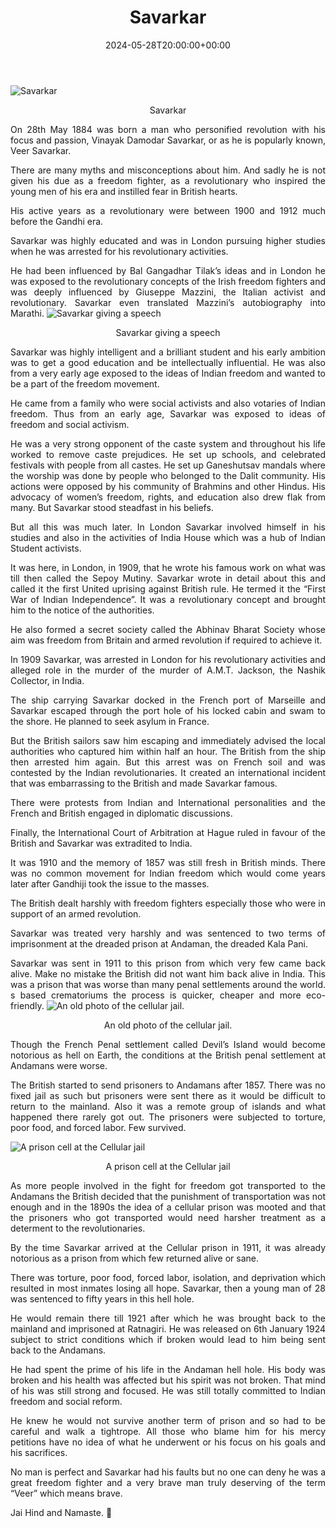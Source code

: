 ﻿---
date : "2024-05-28T20:00:00+00:00"
draft : false
title : "Savarkar"
tags: ['British Empire', 'Indian Freedom', 'Prison', 'Revolutionary', 'Veer Savarkar']
categories : ['British History', 'Education', 'History', 'Indian History', 'Non fiction']
---

<div style="text-align: justify; "class="container">

![Savarkar](Savarkar.jpg)
<p align='center'>Savarkar</p>

On 28th May 1884 was born a man who personified revolution with his focus and passion, Vinayak Damodar Savarkar, or as he is popularly known, Veer Savarkar.

There are many myths and misconceptions about him. And sadly he is not given his due as a freedom fighter, as a revolutionary who inspired the young men of his era and instilled fear in British hearts.

His active years as a revolutionary were between 1900 and 1912 much before the Gandhi era.

Savarkar was highly educated and was in London pursuing higher studies when he was arrested for his revolutionary activities.

He had been influenced by Bal Gangadhar Tilak’s ideas and in London he was exposed to the revolutionary concepts of the Irish freedom fighters and was deeply influenced by Giuseppe Mazzini, the Italian activist and revolutionary. Savarkar even translated Mazzini’s autobiography into Marathi.
![Savarkar giving a speech](speech.jpg)
<p align='center'>Savarkar giving a speech</p>

Savarkar was highly intelligent and a brilliant student and his early ambition was to get a good education and be intellectually influential. He was also from a very early age exposed to the ideas of Indian freedom and wanted to be a part of the freedom movement.

He came from a family who were social activists and also votaries of Indian freedom. Thus from an early age, Savarkar was exposed to ideas of freedom and social activism.

He was a very strong opponent of the caste system and throughout his life worked to remove caste prejudices. He set up schools, and celebrated festivals with people from all castes. He set up Ganeshutsav mandals where the worship was done by people who belonged to the Dalit community. His actions were opposed by his community of Brahmins and other Hindus. His advocacy of women’s freedom, rights, and education also drew flak from many. But Savarkar stood steadfast in his beliefs.

But all this was much later. In London Savarkar involved himself in his studies and also in the activities of India House which was a hub of Indian Student activists.

It was here, in London, in 1909, that he wrote his famous work on what was till then called the Sepoy Mutiny. Savarkar wrote in detail about this and called it the first United uprising against British rule. He termed it the “First War of Indian Independence”. It was a revolutionary concept and brought him to the notice of the authorities.

He also formed a secret society called the Abhinav Bharat Society whose aim was freedom from Britain and armed revolution if required to achieve it.

In 1909 Savarkar, was arrested in London for his revolutionary activities and alleged role in the murder of the murder of A.M.T. Jackson, the Nashik Collector, in India.

The ship carrying Savarkar docked in the French port of Marseille and Savarkar escaped through the port hole of his locked cabin and swam to the shore. He planned to seek asylum in France.

But the British sailors saw him escaping and immediately advised the local authorities who captured him within half an hour. The British from the ship then arrested him again. But this arrest was on French soil and was contested by the Indian revolutionaries. It created an international incident that was embarrassing to the British and made Savarkar famous.

There were protests from Indian and International personalities and the French and British engaged in diplomatic discussions.

Finally, the International Court of Arbitration at Hague ruled in favour of the British and Savarkar was extradited to India.

It was 1910 and the memory of 1857 was still fresh in British minds. There was no common movement for Indian freedom which would come years later after Gandhiji took the issue to the masses.

The British dealt harshly with freedom fighters especially those who were in support of an armed revolution.

Savarkar was treated very harshly and was sentenced to two terms of imprisonment at the dreaded prison at Andaman, the dreaded Kala Pani.

Savarkar was sent in 1911 to this prison from which very few came back alive. Make no mistake the British did not want him back alive in India. This was a prison that was worse than many penal settlements around the world. s based crematoriums the process is quicker, cheaper and more eco-friendly.
![An old photo of the cellular jail.](jail.jpg)
<p align='center'>An old photo of the cellular jail.</p>

Though the French Penal settlement called Devil’s Island would become notorious as hell on Earth, the conditions at the British penal settlement at Andamans were worse.

The British started to send prisoners to Andamans after 1857. There was no fixed jail as such but prisoners were sent there as it would be difficult to return to the mainland. Also it was a remote group of islands and what happened there rarely got out. The prisoners were subjected to torture, poor food, and forced labor. Few survived.

![A prison cell at the Cellular jail](cell.jpg)
<p align='center'>A prison cell at the Cellular jail</p>

As more people involved in the fight for freedom got transported to the Andamans the British decided that the punishment of transportation was not enough and in the 1890s the idea of a cellular prison was mooted and that the prisoners who got transported would need harsher treatment as a determent to the revolutionaries.

By the time Savarkar arrived at the Cellular prison in 1911, it was already notorious as a prison from which few returned alive or sane.

There was torture, poor food, forced labor, isolation, and deprivation which resulted in most inmates losing all hope. Savarkar, then a young man of 28 was sentenced to fifty years in this hell hole.

He would remain there till 1921 after which he was brought back to the mainland and imprisoned at Ratnagiri.  He was released on 6th January 1924 subject to strict conditions which if broken would lead to him being sent back to the Andamans.

He had spent the prime of his life in the Andaman hell hole. His body was broken and his health was affected but his spirit was not broken. That mind of his was still strong and focused. He was still totally committed to Indian freedom and social reform.

He knew he would not survive another term of prison and so had to be careful and walk a tightrope. All those who blame him for his mercy petitions have no idea of what he underwent or his focus on his goals and his sacrifices.

No man is perfect and Savarkar had his faults but no one can deny he was a great freedom fighter and a very brave man truly deserving of the term “Veer” which means brave.

Jai Hind and Namaste. 🙏

</div>